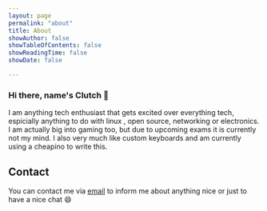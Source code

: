 ```yaml
---
layout: page
permalink: "about"
title: About
showAuthor: false
showTableOfContents: false
showReadingTime: false
showDate: false

---
```



### Hi there, name's Clutch :wave:

I am anything tech enthusiast that gets excited over everything tech, espicially anything to do with linux , open source, networking or electronics. I am actually big into gaming too,  but due to upcoming exams it is currently not my mind. I also very much like custom keyboards and am currently using a cheapino to write this.


## Contact 

You can contact me via [email](mailto:https://clutch1356@proton.me) to inform me about anything nice or just to have a nice chat :smile: 

